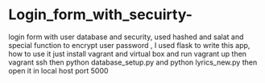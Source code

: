 # Login_form_with_secuirty-
login form with user database and security, used hashed and salat and special function to encrypt user password , I used flask to write this app, how to use it just install vagrant and virtual box and run vagrant up then vagrant ssh then python database_setup.py and python  lyrics_new.py then open it in local host port 5000
